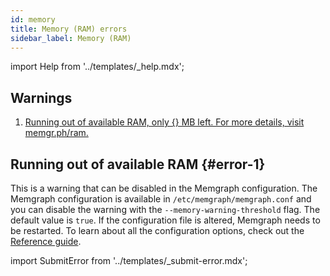 ```yaml
---
id: memory
title: Memory (RAM) errors
sidebar_label: Memory (RAM)
---
```


import Help from '../templates/_help.mdx';

<Help/>

## Warnings

1. [Running out of available RAM, only {} MB left. For more details, visit
   memgr.ph/ram.](#error-1)

## Running out of available RAM {#error-1}

This is a warning that can be disabled in the Memgraph configuration. The
Memgraph configuration is available in `/etc/memgraph/memgraph.conf` and you can
disable the warning with the `--memory-warning-threshold` flag. The default
value is `true`. If the configuration file is altered, Memgraph needs to be
restarted.  To learn about all the configuration options, check out the
[Reference guide](/reference-guide/configuration.md).

import SubmitError from '../templates/_submit-error.mdx';

<SubmitError/>
